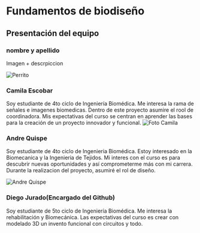 # Fundamentos de biodiseño

## Presentación del equipo

### nombre y apellido
Imagen + descrpiccion

![Perrito](https://tvazteca.brightspotcdn.com/dims4/default/9a703df/2147483647/strip/true/crop/1920x1080+0+0/resize/928x522!/format/jpg/quality/80/?url=http%3A%2F%2Ftv-azteca-brightspot.s3.amazonaws.com%2F38%2Fe6%2F7b33cdd042d5a378d56a7f81fa73%2Fperritos-primeros-auxilios.jpg)

### Camila Escobar
Soy estudiante de 4to ciclo de Ingeniería Biomédica. Me interesa la rama de señales e imagenes biomedicas. Dentro de este proyecto asumire el rool de coordinadora. Mis expectativas del curso se centran en aprender las bases para la creación de un proyecto innovador y funcional.
![Foto Camila](https://web.whatsapp.com/142e1c54-daac-4b3c-805e-ac67e325ef4e)
### Andre Quispe
Soy estudiante de 4to ciclo de Ingenieria Biomédica. Estoy interesado en la Biomecanica y la Ingenieria de Tejidos. Mi interes con el curso es para descubrir nuevas oportunidades y así comprometerme más con mi carrera. Durante la realizacion del proyecto, asumiré el rol de diseño.

![Andre Quispe](https://media.licdn.com/dms/image/D4E03AQGU0uCO-E4upA/profile-displayphoto-shrink_200_200/0/1689786921988?e=2147483647&v=beta&t=1Izms1NSGYTACb4OmtKLDbmQpP1YSCKllypJzaf61_8)
### Diego Jurado(Encargado del Github)
Soy estudiante de 5to ciclo de Ingeniería Biomédica. Me interesa la rehabilitación y Biomecánica. Las expectativas del curso es crear con modelado 3D un invento funcional con circuitos y todo.
